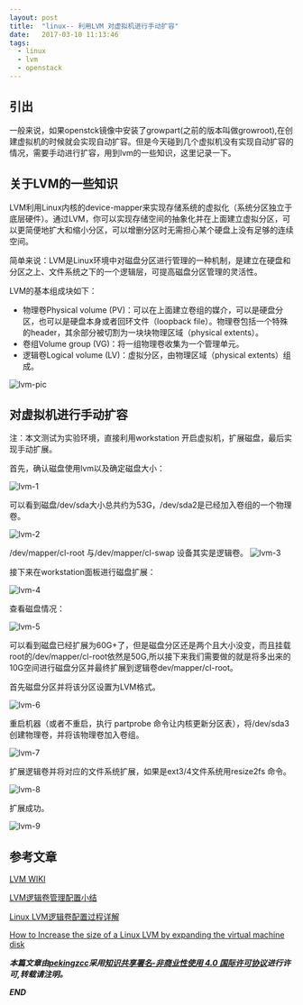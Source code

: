 ```yaml
---
layout: post
title:  "linux-- 利用LVM 对虚拟机进行手动扩容"
date:   2017-03-10 11:13:46
tags: 
  - linux
  - lvm
  - openstack
---
```




## 引出

一般来说，如果openstck镜像中安装了growpart(之前的版本叫做growroot),在创建虚拟机的时候就会实现自动扩容。但是今天碰到几个虚拟机没有实现自动扩容的情况，需要手动进行扩容，用到lvm的一些知识，这里记录一下。


## 关于LVM的一些知识

LVM利用Linux内核的device-mapper来实现存储系统的虚拟化（系统分区独立于底层硬件）。通过LVM，你可以实现存储空间的抽象化并在上面建立虚拟分区，可以更简便地扩大和缩小分区，可以增删分区时无需担心某个硬盘上没有足够的连续空间。

简单来说：LVM是Linux环境中对磁盘分区进行管理的一种机制，是建立在硬盘和分区之上、文件系统之下的一个逻辑层，可提高磁盘分区管理的灵活性。

LVM的基本组成块如下：

 - 物理卷Physical volume (PV)：可以在上面建立卷组的媒介，可以是硬盘分区，也可以是硬盘本身或者回环文件（loopback file）。物理卷包括一个特殊的header，其余部分被切割为一块块物理区域（physical extents）。 
 - 卷组Volume group (VG)：将一组物理卷收集为一个管理单元。
 - 逻辑卷Logical volume (LV)：虚拟分区，由物理区域（physical extents）组成。

![lvm-pic](http://7xrnwq.com1.z0.glb.clouddn.com/2017-03-10-lvm-500x290.jpg)


## 对虚拟机进行手动扩容

注：本文测试为实验环境，直接利用workstation 开启虚拟机，扩展磁盘，最后实现手动扩展。

首先，确认磁盘使用lvm以及确定磁盘大小：

![lvm-1](http://oeptotikb.bkt.clouddn.com/2017-030-10-lvm-1.png)

可以看到磁盘/dev/sda大小总共约为53G，/dev/sda2是已经加入卷组的一个物理卷。

![lvm-2](http://oeptotikb.bkt.clouddn.com/2017-03-10-lvm-2.png)

/dev/mapper/cl-root 与/dev/mapper/cl-swap 设备其实是逻辑卷。
![lvm-3](http://oeptotikb.bkt.clouddn.com/2017-03-10-lvm-3.png)


接下来在workstation面板进行磁盘扩展：

![lvm-4](http://oeptotikb.bkt.clouddn.com/2017-03-10-lvm-4.png)

查看磁盘情况：

![lvm-5](http://oeptotikb.bkt.clouddn.com/2017-03-10-lvm-df.png)

可以看到磁盘已经扩展为60G+了，但是磁盘分区还是两个且大小没变，而且挂载root的/dev/mapper/cl-root依然是50G,所以接下来我们需要做的就是将多出来的10G空间进行磁盘分区并最终扩展到逻辑卷dev/mapper/cl-root。

首先磁盘分区并将该分区设置为LVM格式。

![lvm-6](http://oeptotikb.bkt.clouddn.com/2017-03-10-lvm-6.png)

重启机器（或者不重启，执行 partprobe 命令让内核更新分区表），将/dev/sda3创建物理卷，并将该物理卷加入卷组。

![lvm-7](http://oeptotikb.bkt.clouddn.com/2017-03-10-lvm-7.png)

扩展逻辑卷并将对应的文件系统扩展，如果是ext3/4文件系统用resize2fs 命令。

![lvm-8](http://oeptotikb.bkt.clouddn.com/2017-03-10-lvm-8.png)

扩展成功。

![lvm-9](http://oeptotikb.bkt.clouddn.com/2017-03-10-lvm-9.png)



## 参考文章


[LVM WIKI](https://wiki.archlinux.org/index.php/LVM_)

[LVM逻辑卷管理配置小结](https://wsgzao.github.io/post/lvm/)

[Linux LVM逻辑卷配置过程详解](http://dreamfire.blog.51cto.com/418026/1084729)

[How to Increase the size of a Linux LVM by expanding the virtual machine disk](https://www.rootusers.com/how-to-increase-the-size-of-a-linux-lvm-by-expanding-the-virtual-machine-disk/)


***本篇文章由[pekingzcc](https://zhangchenchen.github.io/)采用[知识共享署名-非商业性使用 4.0 国际许可协议](https://creativecommons.org/licenses/by-nc-sa/4.0/)进行许可,转载请注明。***


 ***END***
